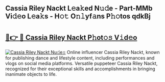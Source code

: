 ## Cassia Riley Nackt L𝚎a𝚔ed N𝚞𝚍e - Part-MMb Vi𝚍𝚎o L𝚎a𝚔s - H𝚘𝚝 O𝚗𝚕yf𝚊ns P𝚑𝚘tos qdkBj

# <h2><a href="http://kfb7rb.oniu.top/?m=Cassia+Riley+Nackt">🔗👉 🔴 Cassia Riley Nackt P𝚑ot𝚘𝚜 V𝚒d𝚎o</a></h2>

[![Cassia Riley Nackt Nu𝚍e𝚜](https://i.imgur.com/0qMVB7G.gif)](http://kfb7rb.oniu.top/?m=Cassia+Riley+Nackt)
Online influencer Cassia Riley Nackt, known for publishing dance and lifestyle content, including performances and vlogs on social media platforms. Versatile puppeteer Cassia Riley Nackt, recognized for their exceptional skills and accomplishments in bringing inanimate objects to life.  

